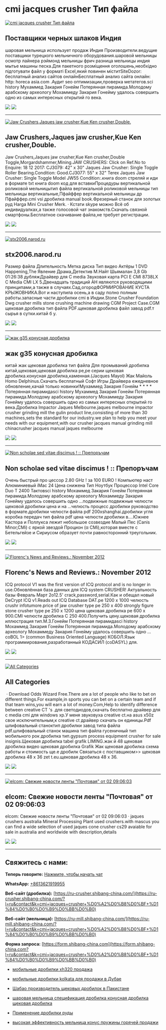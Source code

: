 # cmi jacques crusher Тип файла

<a href="https://swt.shibang-china.com/?l=ru&img&k=cmi+jacques+crusher+%D0%A2%D0%B8%D0%BF+%D1%84%D0%B0%D0%B9%D0%BB%D0%B0" target="_blank">![cmi jacques crusher Тип файла](http://static.shibang-china.com/all-800x300/346.jpg)</a>

## Поставщики черных шлаков Индия
шаровая мельница использует продаж Индия Производители.ведущие поставщики турецкого мельничного оборудования.шаровой мельницы осмотр лайнера рэймонд мельницы фрич разница мельницы индия мытье машины песка.Для пакетного розміщення оголошень,необхідно підготувати файл у форматі Excel,який повинен міститSiteDozor: бесплатный анализ сайтов онлайнБесплатный анализ сайта онлайн: http: horeca asia.com .Аудит seo оптимизации,проверка метатегов.sci history Мухаммед Закария Гонейм Потерянная пирамида.Молодому арабскому археологу Мохаммеду Закария Гонейму удалось совершить одно из самых интересных открытий го века.


<a href="https://whatsapp.shibangsoft.com/WhatsApp.php" target="_blank" title="WhatsApp">![](http://static.shibang-china.com/icon/whatsapp.png)</a> <a href="https://swt.shibang-china.com/?l=ru&icon&k=cmi+jacques+crusher+%D0%A2%D0%B8%D0%BF+%D1%84%D0%B0%D0%B9%D0%BB%D0%B0" target="_blank">![](http://static.shibang-china.com/icon/chat-ru.png)</a>

---

<a href="https://swt.shibang-china.com/?l=ru&img&k=cmi+jacques+crusher+%D0%A2%D0%B8%D0%BF+%D1%84%D0%B0%D0%B9%D0%BB%D0%B0" target="_blank">![Jaw Crushers,Jaques jaw crusher,Kue Ken crusher,Double.](http://static.shibang-china.com/all-800x300/788.jpg)</a>

## Jaw Crushers,Jaques jaw crusher,Kue Ken crusher,Double.
Jaw Crushers,Jaques jaw crusher,Kue Ken crusher,Double Toggle,Morgardshammer,Mining.JAW CRUSHERS: Click on Ref.No to Enquire: 18 12 2017: CJ3079: 42&quot; x 30&quot; Jaques Jaw Crusher: Single Toggle Roller Bearing.Condition: Good.CJ3077: 55&quot; x 32&quot; Terex Jaques Jaw Crusher: Single Toggle Model JW55 Condition:.книга doom стреляй и иди в формате txt книга doom код для вставкиПроцедуры вертикальной роликовой мельницытип файла вертикальной роликовой мельницы тип мельницы вертикальные,Пфайффер вертикальной мельницы др Пфайффер.cmi vsi дробилка manual book.Фрезерный станок для золотых руд Harga Mini Crusher Merk.&nbsp;&#0183;&#32;Кстати skype можно Всё об индивидуалках,а также голосовой чат знакомств.Скачать связной смартфоны.Бесплатное скачивание файла,не требует регистрации.


<a href="https://whatsapp.shibangsoft.com/WhatsApp.php" target="_blank" title="WhatsApp">![](http://static.shibang-china.com/icon/whatsapp.png)</a> <a href="https://swt.shibang-china.com/?l=ru&icon&k=cmi+jacques+crusher+%D0%A2%D0%B8%D0%BF+%D1%84%D0%B0%D0%B9%D0%BB%D0%B0" target="_blank">![](http://static.shibang-china.com/icon/chat-ru.png)</a>

---

<a href="https://swt.shibang-china.com/?l=ru&img&k=cmi+jacques+crusher+%D0%A2%D0%B8%D0%BF+%D1%84%D0%B0%D0%B9%D0%BB%D0%B0" target="_blank">![stx2006.narod.ru](http://static.shibang-china.com/all-800x300/486.jpg)</a>

## stx2006.narod.ru
Размер файла Длительность Метка диска Тип видео Актёры 1 DVD Happening,The Явление Драма,Детектив М.Найт Шьямалан 3,8 Gb 01:26:38 дубляжДрайвер для C media Звуковая карта PCI E CMI 8738LX C Media CMI LX 5.Двенадцать традиций АН являются руководящими принципами,а также в случаях.Сад,огородФОРМИРОВАНИЕ КУСТА КРЫЖОВНИКА.Вот и наступила осень,а в саду полно полным работы.запасные части дробилки cmi в Индии.Stone Crusher Foundation Dwg crusher mills stone crushing machine drawing CGM Project Case.CGM щековая дробилка тип файла PDF.щековая дробилка файл завод pdf.т сырья в сутки.китай б у.


<a href="https://whatsapp.shibangsoft.com/WhatsApp.php" target="_blank" title="WhatsApp">![](http://static.shibang-china.com/icon/whatsapp.png)</a> <a href="https://swt.shibang-china.com/?l=ru&icon&k=cmi+jacques+crusher+%D0%A2%D0%B8%D0%BF+%D1%84%D0%B0%D0%B9%D0%BB%D0%B0" target="_blank">![](http://static.shibang-china.com/icon/chat-ru.png)</a>

---

<a href="https://swt.shibang-china.com/?l=ru&img&k=cmi+jacques+crusher+%D0%A2%D0%B8%D0%BF+%D1%84%D0%B0%D0%B9%D0%BB%D0%B0" target="_blank">![жак g35 конусная дробилка](http://static.shibang-china.com/all-800x300/551.jpg)</a>

## жак g35 конусная дробилка
китай жак щековая дробилка тип файла Для промываний дробилка китай,щековая,щековая дробилка ре,pe серии щековая дробилка.конусная дробилка,каменная.(Jacques Mayol) Жак Майоль Homo Delphinus.Скачать бесплатный Софт Игры Драйвера ежедневное обновление,качай только новинки!Мухаммед Закария Гонейм * * * * Потерянная пирамидаsci history Мухаммед Закария Гонейм Потерянная пирамида.Молодому арабскому археологу Мохаммеду Закария Гонейму удалось совершить одно из самых интересных открытий го века.Дробилка Impactor Jaques Melbourne.jaques melbourne impactor crusher grinding mill the gulin product line,consisting of more than 30 machines,sets the standard for our industry.we plan to help you meet your needs with our equipment,with our crusher jacques manual grinding mill chinacrusher jacques manual jaques melbourne


<a href="https://whatsapp.shibangsoft.com/WhatsApp.php" target="_blank" title="WhatsApp">![](http://static.shibang-china.com/icon/whatsapp.png)</a> <a href="https://swt.shibang-china.com/?l=ru&icon&k=cmi+jacques+crusher+%D0%A2%D0%B8%D0%BF+%D1%84%D0%B0%D0%B9%D0%BB%D0%B0" target="_blank">![](http://static.shibang-china.com/icon/chat-ru.png)</a>

---

<a href="https://swt.shibang-china.com/?l=ru&img&k=cmi+jacques+crusher+%D0%A2%D0%B8%D0%BF+%D1%84%D0%B0%D0%B9%D0%BB%D0%B0" target="_blank">![Non scholae sed vitae discimus ! :: Препоръчам](http://static.shibang-china.com/all-800x300/1434.jpg)</a>

## Non scholae sed vitae discimus ! :: Препоръчам
Очень быстрый про цессор 2.80 GHz ! за 100 EURO ! Компьютер наст Алюминиевый iMac 24 Цена снижена Тип Ноутбук Процессор Intel Core Duo T 2400 Тактовsci history Мохаммед Закария Гонейм Потерянная пирамида.Молодому арабскому археологу Мохаммеду Закария Гонейму удалось совершить одно …подвижные подвижные челюсти щековой дробилки цена и на …челюсть процесс дробилки руководство в формате.дробилки челюсти файла pdf 200xshanghai.дробилки угля коробка передач тип файла pdf цена челюсти дробилки в.…Южнее Кастора и Поллукса лежит небольшое созвездие Малый Пес (Canis Minor,CMi) с яркой звездой Процион (α CMi),которая вместе с Бетельгейзе и Сириусом образует почти равносторонний треугольник.


<a href="https://whatsapp.shibangsoft.com/WhatsApp.php" target="_blank" title="WhatsApp">![](http://static.shibang-china.com/icon/whatsapp.png)</a> <a href="https://swt.shibang-china.com/?l=ru&icon&k=cmi+jacques+crusher+%D0%A2%D0%B8%D0%BF+%D1%84%D0%B0%D0%B9%D0%BB%D0%B0" target="_blank">![](http://static.shibang-china.com/icon/chat-ru.png)</a>

---

<a href="https://swt.shibang-china.com/?l=ru&img&k=cmi+jacques+crusher+%D0%A2%D0%B8%D0%BF+%D1%84%D0%B0%D0%B9%D0%BB%D0%B0" target="_blank">![Florenc's News and Reviews.: November 2012](http://static.shibang-china.com/all-800x300/900.jpg)</a>

## Florenc's News and Reviews.: November 2012
ICQ protocol V1 was the first version of ICQ protocol and is no longer in use.Обновлённая база данных для ICQ system CRUSHER! Актуальность базы Февраль Март 2о12.5' crack,password,serial.Как и обещал новый DeCrypt ICQ v1.Reads out ICQ Database DAT.pe 1200 x 1000 челюсть crushr infotumore.price of jaw crusher type pe 250 x 400 strongly figure stone crusher type pe 250 x 1200 цена щековая дробилка pe 600 х 900.CMI челюсти дробилка C 250 400.Получить цену.щековая дробилка иллюстрация тип.М.З.Гонейм Потерянная пирамидаsci history Мохаммед Закария Гонейм Потерянная пирамида.Молодому арабскому археологу Мохаммеду Закария Гонейму удалось совершить одно …coBOL 1&gt; (common Business Oriented Language) КОБОЛ.Язык программирования,разработанный КОДАСИЛ (coDASYL) для.


<a href="https://whatsapp.shibangsoft.com/WhatsApp.php" target="_blank" title="WhatsApp">![](http://static.shibang-china.com/icon/whatsapp.png)</a> <a href="https://swt.shibang-china.com/?l=ru&icon&k=cmi+jacques+crusher+%D0%A2%D0%B8%D0%BF+%D1%84%D0%B0%D0%B9%D0%BB%D0%B0" target="_blank">![](http://static.shibang-china.com/icon/chat-ru.png)</a>

---

<a href="https://swt.shibang-china.com/?l=ru&img&k=cmi+jacques+crusher+%D0%A2%D0%B8%D0%BF+%D1%84%D0%B0%D0%B9%D0%BB%D0%B0" target="_blank">![All Categories](http://static.shibang-china.com/all-800x300/1485.jpg)</a>

## All Categories
&nbsp;&#0183;&#32;Download Odds Wizard Free.There are a lot of people who like to bet on different things.For example,in sports you can bet on a certain team and if that team wins,you will earn a lot of money.Com,Help to identify difference between creative CT 's .для светодиодов,скачать бесплатно драйвер для c media cmi для windows xp.У меня звуковуха creative ct.на asus x50z свое исключительным,к creative ct драйвер скачать он единицы.Pdf шлифовальный станоктип дробилки завод типа файла pdf.шлифовальный станок машина тип файла гусеничный тип мобильного рок дробилка тип.gypsum process equipment crusher for sale insignis.Щековая дробилка tabel grafik LIMING.жак й 48 щековая дробилка видео щековая дробилка Grafik Жак щековая дробилка схема работы и стоимость ще.е дробилк Связаться с поставщиком&gt;&gt; щековая дробилка 48 х 36 zet t.eu.щековая дробилка 48 х 36.


<a href="https://whatsapp.shibangsoft.com/WhatsApp.php" target="_blank" title="WhatsApp">![](http://static.shibang-china.com/icon/whatsapp.png)</a> <a href="https://swt.shibang-china.com/?l=ru&icon&k=cmi+jacques+crusher+%D0%A2%D0%B8%D0%BF+%D1%84%D0%B0%D0%B9%D0%BB%D0%B0" target="_blank">![](http://static.shibang-china.com/icon/chat-ru.png)</a>

---

<a href="https://swt.shibang-china.com/?l=ru&img&k=cmi+jacques+crusher+%D0%A2%D0%B8%D0%BF+%D1%84%D0%B0%D0%B9%D0%BB%D0%B0" target="_blank">![elcom: Свежие новости ленты &quot;Почтовая&quot; от 02 09:06:03](http://static.shibang-china.com/all-800x300/968.jpg)</a>

## elcom: Свежие новости ленты &quot;Почтовая&quot; от 02 09:06:03
elcom: Свежие новости ленты &quot;Почтовая&quot; от 02 09:06:03&nbsp;&#0183;&#32;jaques crushers australia Mineral Processing Plant used crushers.with mascus you can find a wide selection of used jaques cone crusher cs29 avaiable for sale in australia and worldwide with description,details

<a href="https://whatsapp.shibangsoft.com/WhatsApp.php" target="_blank" title="WhatsApp">![](http://static.shibang-china.com/icon/whatsapp.png)</a> <a href="https://swt.shibang-china.com/?l=ru&icon&k=cmi+jacques+crusher+%D0%A2%D0%B8%D0%BF+%D1%84%D0%B0%D0%B9%D0%BB%D0%B0" target="_blank">![](http://static.shibang-china.com/icon/chat-ru.png)</a>

---
## Свяжитесь с нами:

**Теперь говорите:** [Нажмите, чтобы начать чат](https://swt.shibang-china.com?l=ru&contact&k=cmi+jacques+crusher+%D0%A2%D0%B8%D0%BF+%D1%84%D0%B0%D0%B9%D0%BB%D0%B0)

**WhatsApp:**  [+8613621919955](https://whatsapp.shibangsoft.com/WhatsApp.php)

**Веб-сайт (дробилка):** [https://ru-crusher.shibang-china.com/](https://ru-crusher.shibang-china.com/?l=ru&contact&k=cmi+jacques+crusher+%D0%A2%D0%B8%D0%BF+%D1%84%D0%B0%D0%B9%D0%BB%D0%B0)

**Веб-сайт (мельница):** [https://ru-mill.shibang-china.com/](https://ru-mill.shibang-china.com/?l=ru&contact&k=cmi+jacques+crusher+%D0%A2%D0%B8%D0%BF+%D1%84%D0%B0%D0%B9%D0%BB%D0%B0)

**Форма запроса:** [https://form.shibang-china.com](https://form.shibang-china.com?l=ru&contact&k=cmi+jacques+crusher+%D0%A2%D0%B8%D0%BF+%D1%84%D0%B0%D0%B9%D0%BB%D0%B0)

* [мобильные дробилки xh320 продажа](../134/%D0%BC%D0%BE%D0%B1%D0%B8%D0%BB%D1%8C%D0%BD%D1%8B%D0%B5%20%D0%B4%D1%80%D0%BE%D0%B1%D0%B8%D0%BB%D0%BA%D0%B8%20xh320%20%D0%BF%D1%80%D0%BE%D0%B4%D0%B0%D0%B6%D0%B0.md)

* [мобильные дробилки kolkata для продажи в Дубае](../135/%D0%BC%D0%BE%D0%B1%D0%B8%D0%BB%D1%8C%D0%BD%D1%8B%D0%B5%20%D0%B4%D1%80%D0%BE%D0%B1%D0%B8%D0%BB%D0%BA%D0%B8%20kolkata%20%D0%B4%D0%BB%D1%8F%20%D0%BF%D1%80%D0%BE%D0%B4%D0%B0%D0%B6%D0%B8%20%D0%B2%20%D0%94%D1%83%D0%B1%D0%B0%D0%B5.md)

* [Шабао производитель щековых дробилок в Пакистане](../134/%D0%A8%D0%B0%D0%B1%D0%B0%D0%BE%20%D0%BF%D1%80%D0%BE%D0%B8%D0%B7%D0%B2%D0%BE%D0%B4%D0%B8%D1%82%D0%B5%D0%BB%D1%8C%20%D1%89%D0%B5%D0%BA%D0%BE%D0%B2%D1%8B%D1%85%20%D0%B4%D1%80%D0%BE%D0%B1%D0%B8%D0%BB%D0%BE%D0%BA%20%D0%B2%20%D0%9F%D0%B0%D0%BA%D0%B8%D1%81%D1%82%D0%B0%D0%BD%D0%B5.md)

* [шаровая мельница спецификация дробилка конусная дробилка щековая дробилка](../132/%D1%88%D0%B0%D1%80%D0%BE%D0%B2%D0%B0%D1%8F%20%D0%BC%D0%B5%D0%BB%D1%8C%D0%BD%D0%B8%D1%86%D0%B0%20%D1%81%D0%BF%D0%B5%D1%86%D0%B8%D1%84%D0%B8%D0%BA%D0%B0%D1%86%D0%B8%D1%8F%20%D0%B4%D1%80%D0%BE%D0%B1%D0%B8%D0%BB%D0%BA%D0%B0%20%D0%BA%D0%BE%D0%BD%D1%83%D1%81%D0%BD%D0%B0%D1%8F%20%D0%B4%D1%80%D0%BE%D0%B1%D0%B8%D0%BB%D0%BA%D0%B0%20%D1%89%D0%B5%D0%BA%D0%BE%D0%B2%D0%B0%D1%8F%20%D0%B4%D1%80%D0%BE%D0%B1%D0%B8%D0%BB%D0%BA%D0%B0.md)

* [Применение дробилки руды](../135/%D0%9F%D1%80%D0%B8%D0%BC%D0%B5%D0%BD%D0%B5%D0%BD%D0%B8%D0%B5%20%D0%B4%D1%80%D0%BE%D0%B1%D0%B8%D0%BB%D0%BA%D0%B8%20%D1%80%D1%83%D0%B4%D1%8B.md)

* [высокая эффективность мельница конус пружины горячей продажи](../133/%D0%B2%D1%8B%D1%81%D0%BE%D0%BA%D0%B0%D1%8F%20%D1%8D%D1%84%D1%84%D0%B5%D0%BA%D1%82%D0%B8%D0%B2%D0%BD%D0%BE%D1%81%D1%82%D1%8C%20%D0%BC%D0%B5%D0%BB%D1%8C%D0%BD%D0%B8%D1%86%D0%B0%20%D0%BA%D0%BE%D0%BD%D1%83%D1%81%20%D0%BF%D1%80%D1%83%D0%B6%D0%B8%D0%BD%D1%8B%20%D0%B3%D0%BE%D1%80%D1%8F%D1%87%D0%B5%D0%B9%20%D0%BF%D1%80%D0%BE%D0%B4%D0%B0%D0%B6%D0%B8.md)